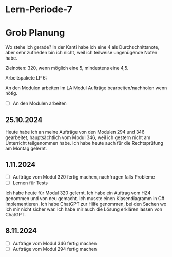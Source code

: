 # Lern-Periode-7

# Grob Planung
Wo stehe ich gerade? In der Kanti habe ich eine 4 als Durchschnittsnote, aber sehr zufrieden bin ich nicht, weil ich teilweise ungenügende Noten habe. 

Zielnoten: 320, wenn möglich eine 5, mindestens eine 4,5.

Arbeitspakete LP 6:

 An den Modulen arbeiten
 Im LA Modul Aufträge bearbeiten/nachholen wenn nötig.

 - [ ] An den Modulen arbeiten

## 25.10.2024

Heute habe ich an meine Aufträge von den Modulen 294 und 346 gearbeitet, hauptsächtlich vom Modul 346, weil ich gestern nicht am Unterricht teilgenommen habe. Ich habe heute auch für die Rechtsprüfung am Montag gelernt. 


## 1.11.2024

- [ ] Aufträge vom Modul 320 fertig machen, nachfragen falls Probleme
- [ ] Lernen für Tests

Ich habe heute für Modul 320 gelernt. Ich habe ein Auftrag vom HZ4 genommen und von neu gemacht. Ich musste einen Klasendiagramm in C# implementieren. Ich habe ChatGPT zur Hilfe genommen, bei den Sachen wo ich mir nicht sicher war. Ich habe mir auch die Lösung erklären lassen von ChatGPT.


## 8.11.2024

- [ ] Aufträge vom Modul 346 fertig machen
- [ ] Aufträge vom Modul 294 fertig machen
